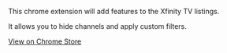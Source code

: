 This chrome extension will add features to the Xfinity TV listings.

It allows you to hide channels and apply custom filters.

[View on Chrome Store](https://chrome.google.com/webstore/detail/hide-tv-listings-htvl/emahdgfobodhknccbigjmnhpgihmmjbf)
